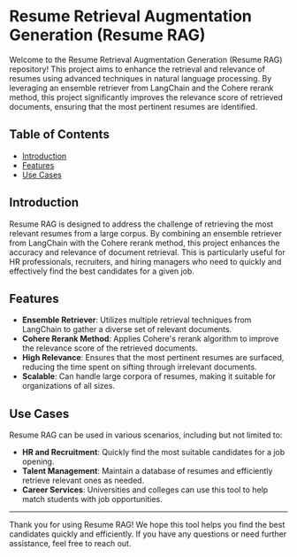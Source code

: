 # Resume Retrieval Augmentation Generation (Resume RAG)

Welcome to the Resume Retrieval Augmentation Generation (Resume RAG) repository! This project aims to enhance the retrieval and relevance of resumes using advanced techniques in natural language processing. By leveraging an ensemble retriever from LangChain and the Cohere rerank method, this project significantly improves the relevance score of retrieved documents, ensuring that the most pertinent resumes are identified.

## Table of Contents

- [Introduction](#introduction)
- [Features](#features)
- [Use Cases](#use-cases)


## Introduction

Resume RAG is designed to address the challenge of retrieving the most relevant resumes from a large corpus. By combining an ensemble retriever from LangChain with the Cohere rerank method, this project enhances the accuracy and relevance of document retrieval. This is particularly useful for HR professionals, recruiters, and hiring managers who need to quickly and effectively find the best candidates for a given job.

## Features

- **Ensemble Retriever**: Utilizes multiple retrieval techniques from LangChain to gather a diverse set of relevant documents.
- **Cohere Rerank Method**: Applies Cohere's rerank algorithm to improve the relevance score of the retrieved documents.
- **High Relevance**: Ensures that the most pertinent resumes are surfaced, reducing the time spent on sifting through irrelevant documents.
- **Scalable**: Can handle large corpora of resumes, making it suitable for organizations of all sizes.


## Use Cases

Resume RAG can be used in various scenarios, including but not limited to:

- **HR and Recruitment**: Quickly find the most suitable candidates for a job opening.
- **Talent Management**: Maintain a database of resumes and efficiently retrieve relevant ones as needed.
- **Career Services**: Universities and colleges can use this tool to help match students with job opportunities.



---

Thank you for using Resume RAG! We hope this tool helps you find the best candidates quickly and efficiently. If you have any questions or need further assistance, feel free to reach out.
